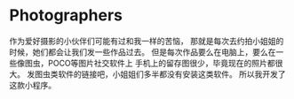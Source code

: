 # Photographers
作为爱好摄影的小伙伴们可能有过和我一样的苦恼，
那就是每次去约拍小姐姐的时候，她们都会让我们发一些作品过去。
但是每次作品要么在电脑上，要么在一些像图虫，POCO等图片社交软件上
手机上的留存图很少，毕竟现在的照片都很大。
发图虫类软件的链接吧，小姐姐们多半都没有安装这类软件。
所以我开发了这款小程序。
